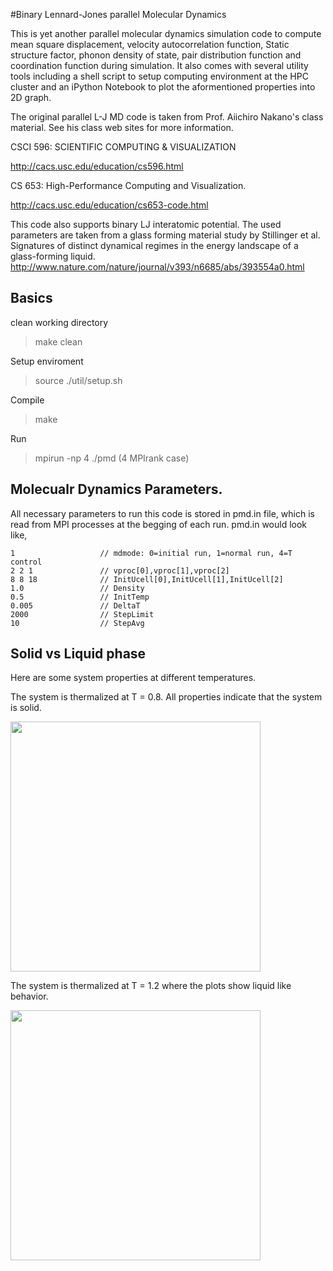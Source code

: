 #Binary Lennard-Jones parallel Molecular Dynamics

This is yet another parallel molecular dynamics simulation code to compute mean square displacement, velocity autocorrelation function, Static structure factor, phonon density of state, pair distribution function and coordination function during simulation. It also comes with several utility tools including a shell script to setup computing environment at the HPC cluster and an iPython Notebook to plot the aformentioned properties into 2D graph.

The original parallel L-J MD code is taken from Prof. Aiichiro Nakano's class material. See his class web sites for more information. 

CSCI 596: SCIENTIFIC COMPUTING & VISUALIZATION

http://cacs.usc.edu/education/cs596.html

CS 653: High-Performance Computing and Visualization. 

http://cacs.usc.edu/education/cs653-code.html

This code also supports binary LJ interatomic potential. The used parameters are taken from a glass forming material study by Stillinger et al. 
Signatures of distinct dynamical regimes in the energy landscape of a glass-forming liquid.
http://www.nature.com/nature/journal/v393/n6685/abs/393554a0.html


## Basics
clean working directory 
> make clean

Setup enviroment
> source ./util/setup.sh

Compile
> make

Run
> mpirun -np 4 ./pmd (4 MPIrank case)

## Molecualr Dynamics Parameters. 
All necessary parameters to run this code is stored in pmd.in file, which is read from MPI processes at the begging of each run. pmd.in would look like, 

```
1                   // mdmode: 0=initial run, 1=normal run, 4=T control
2 2 1               // vproc[0],vproc[1],vproc[2]
8 8 18              // InitUcell[0],InitUcell[1],InitUcell[2]
1.0                 // Density
0.5                 // InitTemp
0.005               // DeltaT
2000                // StepLimit
10                  // StepAvg
```

## Solid vs Liquid phase
Here are some system properties at different temperatures. 

The system is thermalized at T = 0.8. All properties indicate that the system is solid. 

<img src="https://github.com/KenichiNomura/binary-LJ-pmd/blob/master/docs/Temp0.8-Solid.png" width="400">

The system is thermalized at T = 1.2 where the plots show liquid like behavior. 

<img src="https://github.com/KenichiNomura/binary-LJ-pmd/blob/master/docs/Temp1.6-Melt.png" width="400">

